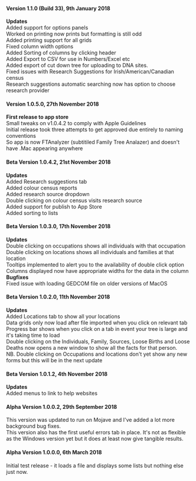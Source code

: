 #### Version 1.1.0 (Build 33), 9th January 2018 ####
**Updates**  
Added support for options panels  
Worked on printing now prints but formatting is still odd  
Added printing support for all grids  
Fixed column width options  
Added Sorting of columns by clicking header  
Added Export to CSV for use in Numbers/Excel etc  
Added export of cut down tree for uploading to DNA sites.  
Fixed issues with Research Suggestions for Irish/American/Canadian census  
Research suggestions automatic searching now has option to choose research provider  

#### Version 1.0.5.0, 27th November 2018 ####
**First release to app store**  
Small tweaks on v1.0.4.2 to comply with Apple Guidelines  
Initial release took three attempts to get approved due entirely to naming conventions  
So app is now FTAnalyzer (subtitiled Family Tree Analazer) and doesn't have .Mac appearing anywhere  

#### Beta Version 1.0.4.2, 21st November 2018 ####  
**Updates**  
Added Research suggestions tab  
Added colour census reports  
Added research source dropdown  
Double clicking on colour census visits research source  
Added support for publish to App Store  
Added sorting to lists  

#### Beta Version 1.0.3.0, 17th November 2018 ####  
**Updates**  
Double clicking on occupations shows all individuals with that occupation  
Double clicking on locations shows all individuals and families at that location  
Tooltips implemented to alert you to the availability of double click option  
Columns displayed now have appropriate widths for the data in the column  
**Bugfixes**  
Fixed issue with loading GEDCOM file on older versions of MacOS  

#### Beta Version 1.0.2.0, 11th November 2018 ####  
**Updates**  
Added Locations tab to show all your locations  
Data grids only now load after file imported when you click on relevant tab  
Progress bar shows when you click on a tab in event your tree is large and it's taking time to load  
Double clicking on the Individuals, Family, Sources, Loose Births and Loose Deaths now opens a new window to show all the facts for that person.  
NB. Double clicking on Occupations and locations don't yet show any new forms but this will be in the next update   

#### Beta Version 1.0.1.2, 4th November 2018 ####  
**Updates**  
Added menus to link to help websites

#### Alpha Version 1.0.0.2, 29th September 2018 ####
This version was updated to run on Mojave and I've added a lot more background bug fixes.  
This version also has the first useful errors tab in place. It's not as flexible as the Windows version yet but it does at least now give tangible results.  

#### Alpha Version 1.0.0.0, 6th March 2018 ####  
Initial test release - it loads a file and displays some lists but nothing else just now.  